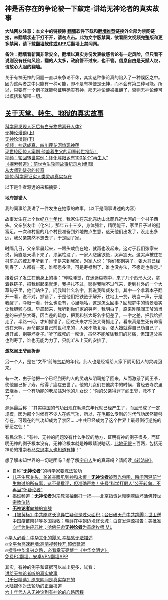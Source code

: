  <!-- 面包屑导航 --> <h2>神是否存在的争论被一下敲定-讲给无神论者的真实故事</h2> <p class="notice"><b>大陆网友注意：本文中的链接除 <a href="https://github.com/bannedbook/fanqiang" >翻墙</a>软件下载和<a href="https://github.com/killgcd/justmysocks/blob/master/README.md">翻墙推荐</a>链接外全部为禁网链接，未翻墙状态下打不开，请勿点击。此为文字版禁闻，欲看图文视频完整版和更多禁闻，请下载<a href="https://github.com/bannedbook/fanqiang">翻墙软件或APP</a>后翻墙上禁闻网。</p><p>备注：翻墙看新闻非常安全，翻墙以真实身份发表敏感言论有一定风险，但只看不说则没有任何风险，翻的人太多，政府管不过来，也不管。信息自由是天赋人权，请放心大胆的翻墙。</b></p>  <div class="entry"> <p></p> <p>关于有神无神的问题一直以来争论不休，其实这种争论真的陷入了一种误区之中。因为这两者之中只能有一种可能，即不是有神便是无神，而不会有第三种可能。所以，只要有一个例子就能够证明确实有神，那<a href="https://www.bannedbook.org/bnews/tag/%e6%97%a0%e7%a5%9e%e8%ae%ba/" class="st_tag internal_tag" rel="tag" title="标签 无神论 下的日志">无神论</a>便被推翻了，否则无神论便可以概括和解释一切。</p> <h2><a href="https://www.bannedbook.org/bnews/tculture/20121215/87012.html" target="_blank" rel="noopener">关于天堂、转生、地狱的真实故事</a></h2> <p><a href="https://www.bannedbook.org/bnews/cnnews/20121001/64095.html" target="_blank" rel="noopener">科学家发现人死后有白光物质离开人体?</a><br /> <a href="http://www.qi-gong.me/xiulian/20111222/251.html" target="_blank" rel="noopener">无神论漫谈(上)</a><br /> <a href="http://www.qi-gong.me/xiulian/20111224/253.html" target="_blank" rel="noopener">无神论漫谈(下)</a><br /> <a href="https://www.bannedbook.org/forum11/topic1520.html" target="_blank" rel="noopener">视频：神话成真，四川莲花河惊现神莲</a><br /> <a href="https://www.bannedbook.org/bnews/tculture/20120813/47121.html" target="_blank" rel="noopener">现世轮回惊人案例 他盖着生父的印章转世投胎！</a><br /> <a href="https://www.bannedbook.org/bnews/cnnews/20120813/46976.html" target="_blank" rel="noopener">视频：轮回转世实例：怀化坪阳乡有100多个“再生人”</a><br /> <a href="http://www.qi-gong.me/xiulian/20111113/122.html" target="_blank" rel="noopener">《探索频道》：前世今生轮回故事纪录片(组图)</a><br /> <a href="http://www.qi-gong.me/xiulian/20111118/140.html" target="_blank" rel="noopener">从大师到徒弟的传奇</a><br /> <a href="https://www.bannedbook.org/bnews/tculture/20120818/48232.html" target="_blank" rel="noopener">震惊:科学家证实人类灵魂真实存在</a></p> <p>以下是作者源远的来稿摘要：</p>  <p><strong>地府抓错人</strong></p> <p>我的同事给我讲了一件发生在她家的故事。（以下是同事讲述的内容）</p> <p>故事发生在上个世纪<span class='wp_keywordlink'><a href="https://www.bannedbook.org/forum2/topic939.html" title="《八十年代访谈录》" target="_blank">八十年代</a></span>，我家住在东北完达山北麓靠近大河的一个村子西头。父亲张友申（化名），那年五十三岁，身体强壮，精明能干，家里日子过的挺富足。一次和村里的几个村民准备到外地做点生意，这天他们出发了，没走出多远，我父亲突然不想去了，于是回了家。</p> <p>时隔几日，父亲早晨起来，一跟头栽倒在地，就再也没起来。这对于我们张家来说，简直是天塌下来了，顶梁柱没了，一家人悲痛欲绝，哭声震天。这哭声被住在村东头的臧友申听到了，于是来到我家，对家人说：“你们都别哭了，张大哥已经到寿了，人都有一死，谁都愿多活，可是寿禄到了，谁也没办法，不愿走也得走。”</p>  <p>接着讲了发生在他身上的事：“昨晚睡觉，在迷迷糊糊中，来了几个彪形大汉，拿着铁链子，把我绑起来就走，我挣扎不过，憋得我喘不过气来，走到村外的一个大草甸子里，他们站住了，问我叫什么名字，我说我叫臧友申，其中一个拿着本子翻开一看，说不对，抓错了，于是他们把铁链子解开，往地上一扔，咣当一声，于是我醒了，睁眼一看，什么也没有，心里嘀咕，这是怎么回事？回想梦中的情景着实让我胆颤心惊。早晨起来，我听到你们家的哭声，我明白了，原来昨晚阎王爷派当差的来抓张大哥，因当差的疏忽，把我和张大哥名字记差了，一字之差，把我给抓走了，半路一问，才知抓错了，回过头来才把张大哥抓走了。看来真是生死有命富贵在天啊，寿命都是自己前世积来的，人死不能复活，张大嫂就得自己劝自己了，想开点，别哭坏身子。”听了臧叔的一席话，虽然不能解除我们的悲痛，但知道父亲也到寿了，谁也无能为力了，只能听从上天的安排了。</p> <p><strong>激怒阎王爷而折寿</strong></p> <p>另一个人，是在“文革”前练<span class='wp_keywordlink'><a href="https://www.qi-gong.me/" title="气功修炼网" target="_blank">气功</a></span>的年代。此人也是经常给人家下阴司招人的灵魂回来。</p> <p>有一次，由于他把一个已经到寿的人的灵魂从阴司抢了回来，从而激怒了阎王爷，使他自己折了寿。他得了癌症去世了。他的儿女们在他病中的时候，曾经去寺院里去烧香，一个有功能的老尼姑对他的儿女说：“你的父亲得罪了阎王爷，救不了了。”</p>  <p>源远最后称：“其实<span class='wp_keywordlink_affiliate'><a href="https://www.bannedbook.org/" title="中国" target="_blank">中国</a></span>的气功出现在<a href="https://www.bannedbook.org/bnews/tag/%e6%af%9b%e6%b3%bd%e4%b8%9c/" class="st_tag internal_tag" rel="tag" title="标签 毛泽东 下的日志">毛泽东</a>年代就已经产生了，而且形成了一定规模，因为那个时候有不少人在练气功，所以，在毛那么专制的时代气功居然能够存在。可现在的气功却成为了禁区……中共已经成为了这个世界上最最倒行逆施的邪恶之徒！”</p> <p>有民众称：“有神、无神的问题没有什么争议的地方，证明有神的例子很多，而证明无神的例子根本没有，无神论根本就是睁眼睛说瞎话，<a href="https://www.bannedbook.org/bnews/tag/%E6%AD%A4%E5%9C%B0%E6%97%A0%E9%93%B6/" class="st_tag internal_tag" rel="tag" title="标签 此地无银 下的日志">此地无银</a>三百两，包括无神论的推崇者<a href="https://www.bannedbook.org/forum2/topic105.html" target="_blank" rel="noopener">马克思本人也知道有神</a>！”</p> <p>想了解未知世界的一切谜团吗？想了解<a href="https://www.bannedbook.org/bnews/tag/%E5%AE%87%E5%AE%99%E4%BA%BA/" class="st_tag internal_tag" rel="tag" title="标签 宇宙人 下的日志">宇宙人</a>生的真谛吗？请阅读<a href="https://www.bannedbook.org/forum12/topic220.html" target="_blank" rel="noopener">《转法轮》</a>。</p> <!--<div id="taboola-mid-1"></div>--><ul class='op-related-articles' title='相关阅读'> <li><a href='https://www.bannedbook.org/bnews/comments/20220904/1780195.html' target='_blank'>自称“<b>无神论者</b>”的科学家要炼法轮功</a></li> <li><a href='https://www.bannedbook.org/bnews/comments/20220610/1744083.html' target='_blank'>儿子生死关头，爸爸亲眼见到神和永恒！<b>无神论者</b>被蓝光包围，瞬间回溯前半生做过的所有事，这不是批评，但准确严格！头号“科学打假人”公开转向，不再当“怀疑论者”</a></li> <li><a href='https://www.bannedbook.org/bnews/worldnews/20220430/1726647.html' target='_blank'>揭谎频道：<b>无神论者</b>对宗教领袖倒打一耙——北京指责达赖喇嘛破坏活佛转世宗教仪轨</a></li> <li><a href='https://www.bannedbook.org/bnews/ccpdope/20211018/1640160.html' target='_blank'><b>无神论者</b>向神的宣战</a></li> <li><a href='https://www.bannedbook.org/bnews/bannedvideo/20210828/1615119.html' target='_blank'>【被黄标】中共原财长诡异亡疑点是过火面积；台日破天荒中共跳脚；世卫送中国疫苗南非等多国拒收；朝鲜在中朝边境修长城；白宫发溯源报告；美批准向华为供应芯片；哈佛任命<b>无神论者</b>为首席牧师 ML</a></li> </ul> <p class="texttj"> 🔥<a href="https://www.bannedbook.org/bnews/comments/20220220/1694796.html" target="_blank">华人必看：中华文化的飓风 幸福感无法描述</a><br/> 🔥<a href="https://github.com/bannedbook/fanqiang/wiki/V2ray%E6%9C%BA%E5%9C%BA" target="_blank">全平台高速翻墙:高清视频秒开,超低延迟</a><br/> 🔥<a href="https://www.bannedbook.org/bnews/comments/20220808/1768773.html" target="_blank">探寻中华复兴之路，必看章天亮博士《中华文明史》</a><br/> <a href="https://github.com/bannedbook/fanqiang/wiki/%E7%A6%81%E9%97%BB%E7%BD%91%E5%AE%89%E5%8D%93%E7%BF%BB%E5%A2%99%E6%96%B0%E9%97%BBAPP" target="_blank">免费PC翻墙、安卓VPN翻墙APP</a><br/> </p> <p>其实，有神的例子和证据可以举出更多，试看：<br /> <a href="https://www.bannedbook.org/bnews/?s=%E8%AE%B2%E7%BB%99%E6%97%A0%E7%A5%9E%E8%AE%BA%E8%80%85%E5%90%AC%E7%9A%84%E7%9C%9F%E5%AE%9E%E6%95%85%E4%BA%8B&amp;submit=%E6%90%9C%E7%B4%A2" target="_blank" rel="noopener">讲给无神论者听的真实故事</a><br /> <a href="https://www.bannedbook.org/bnews/cnnews/20120721/41190.html" target="_blank" rel="noopener">【千日精选】原来阴间是真实存在的</a><br /> <a title="大陆媒体对法轮功的正面报道" href="https://www.bannedbook.org/bnews/tculture/20120813/47040.html" target="_blank" rel="bookmark noopener">大陆媒体对法轮功的正面报道</a><br /> <a href="http://www.qi-gong.me/xiulian/20111127/164.html" target="_blank" rel="noopener">六十年代人从无神论到有神论的心路历程</a></p><a name='sharetosocial'></a> <div style="margin-bottom:5px;padding-bottom:5px;clear:both"> <div id="archive-pix-1" class="banner-ads"> <!-- AuctionX Display platform tag START --> <div id="27602x728x90x621x_ADSLOT1" clicktrack="%%CLICK_URL_ESC%%"></div>  <!-- AuctionX Display platform tag END --> </div> <div id="archive-pix-2" class="banner-ads"> <!-- AuctionX Display platform tag START --> <div id="27556x300x250x621x_ADSLOT1" clicktrack="%%CLICK_URL_ESC%%" style="margin:0 auto;text-align:center"></div>  <!-- AuctionX Display platform tag END --> </div> </div>  <div id="archive-pix-1" class="banner-ads"> <!-- AuctionX Display platform tag START --> <div id="27603x728x90x621x_ADSLOT1" clicktrack="%%CLICK_URL_ESC%%"></div>  <!-- AuctionX Display platform tag END --> </div> </div><!--END ENTRY--> 